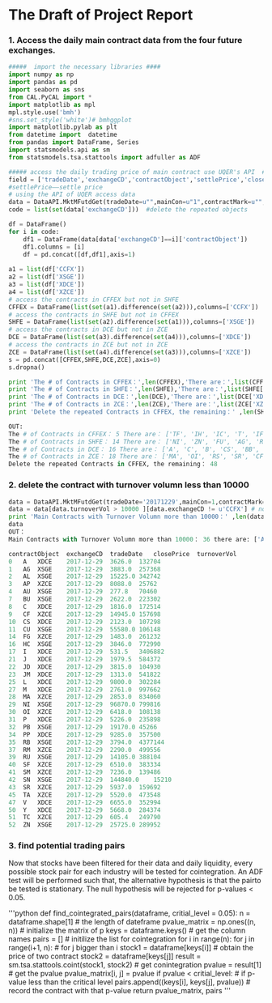 # The Draft of Project Report
### 1. Access the daily main contract data from the four future exchanges.
```python
#####  import the necessary libraries ####
import numpy as np
import pandas as pd
import seaborn as sns
from CAL.PyCAL import *
import matplotlib as mpl
mpl.style.use('bmh')
#sns.set_style('white')# bmhggplot
import matplotlib.pylab as plt
from datetime import  datetime
from pandas import DataFrame, Series
import statsmodels.api as sm
from statsmodels.tsa.stattools import adfuller as ADF

##### access the daily trading price of main contract use UQER's API  #####
field = ['tradeDate','exchangeCD','contractObject','settlePrice','closePrice'] 
#settlePrice——settle price
# using the API of UQER access data
data = DataAPI.MktMFutdGet(tradeDate=u"",mainCon=u"1",contractMark=u"",contractObject=u"",startDate=u"20080101",endDate=u"20171231",field=field,pandas="1")
code = list(set(data['exchangeCD']))  #delete the repeated objects 

df = DataFrame()
for i in code:
	df1 = DataFrame(data[data['exchangeCD']==i]['contractObject'])
	df1.columns = [i]
	df = pd.concat([df,df1],axis=1)
    
a1 = list(df['CCFX'])
a2 = list(df['XSGE'])
a3 = list(df['XDCE'])
a4 = list(df['XZCE'])
# access the contracts in CFFEX but not in SHFE
CFFEX = DataFrame(list(set(a1).difference(set(a2))),columns=['CCFX'])
# access the contracts in SHFE but not in CFFEX
SHFE = DataFrame(list(set(a2).difference(set(a1))),columns=['XSGE']) 
# access the contracts in DCE but not in ZCE
DCE = DataFrame(list(set(a3).difference(set(a4))),columns=['XDCE']) 
# access the contracts in ZCE but not in ZCE
ZCE = DataFrame(list(set(a4).difference(set(a3))),columns=['XZCE']) 
s = pd.concat([CFFEX,SHFE,DCE,ZCE],axis=0)
s.dropna()

print 'The # of Contracts in CFFEX：',len(CFFEX),'There are：',list(CFFEX['CCFX'])
print 'The # of Contracts in SHFE：',len(SHFE),'There are：',list(SHFE['XSGE'])
print 'The # of Contracts in DCE：',len(DCE),'There are：',list(DCE['XDCE'])
print 'The # of Contracts in ZCE：',len(ZCE),'There are：',list(ZCE['XZCE'])
print 'Delete the repeated Contracts in CFFEX, the remaining：' ,len(SHFE)+len(DCE)+len(ZCE)

OUT:
The # of Contracts in CFFEX： 5 There are： ['TF', 'IH', 'IC', 'T', 'IF']
The # of Contracts in SHFE： 14 There are： ['NI', 'ZN', 'FU', 'AG', 'RU', 'AL', 'PB', 'BU', 'AU', 'SN', 'RB', 'HC', 'CU', 'WR']
The # of Contracts in DCE： 16 There are： ['A', 'C', 'B', 'CS', 'BB', 'PP', 'I', 'J', 'M', 'L', 'JM', 'FB', 'JD', 'V', 'Y', 'P']
The # of Contracts in ZCE： 18 There are： ['MA', 'OI', 'RS', 'SR', 'CF', 'JR', 'WH', 'AP', 'CY', 'LR', 'PM', 'SM', 'FG', 'RM', 'TC', 'RI', 'SF', 'TA']
Delete the repeated Contracts in CFFEX, the remaining： 48
```
### 2. delete the contract with turnover volumn less than 10000 
```python
data = DataAPI.MktMFutdGet(tradeDate='20171229',mainCon=1,contractMark=u"",contractObject=u"",startDate=u"",endDate=u"",field=[u"contractObject",u"exchangeCD",u"tradeDate",u"closePrice",u"turnoverVol"],pandas="1") 
data = data[data.turnoverVol > 10000 ][data.exchangeCD != u'CCFX'] # not include Contracts from CCFEX
print 'Main Contracts with Turnover Volumn more than 10000：' ,len(data),'there are:',list(data['contractObject'])
data
OUT：
Main Contracts with Turnover Volumn more than 10000： 36 there are: ['A', 'AG', 'AL', 'AP', 'AU', 'BU', 'C', 'CF', 'CS', 'CU', 'FG', 'HC', 'I', 'J', 'JD', 'JM', 'L', 'M', 'MA', 'NI', 'OI', 'P', 'PB', 'PP', 'RB', 'RM', 'RU', 'SF', 'SM', 'SN', 'SR', 'TA', 'V', 'Y', 'TC', 'ZN']

contractObject	exchangeCD	tradeDate	closePrice	turnoverVol
0	A	XDCE	2017-12-29	3626.0	132704
1	AG	XSGE	2017-12-29	3883.0	257368
2	AL	XSGE	2017-12-29	15225.0	342742
3	AP	XZCE	2017-12-29	8088.0	25762
4	AU	XSGE	2017-12-29	277.8	70460
7	BU	XSGE	2017-12-29	2622.0	223302
8	C	XDCE	2017-12-29	1816.0	172514
9	CF	XZCE	2017-12-29	14945.0	157698
10	CS	XDCE	2017-12-29	2123.0	107298
11	CU	XSGE	2017-12-29	55580.0	106148
14	FG	XZCE	2017-12-29	1483.0	261232
16	HC	XSGE	2017-12-29	3846.0	772990
17	I	XDCE	2017-12-29	531.5	3406882
21	J	XDCE	2017-12-29	1979.5	584372
22	JD	XDCE	2017-12-29	3815.0	104930
23	JM	XDCE	2017-12-29	1313.0	541822
25	L	XDCE	2017-12-29	9800.0	302284
27	M	XDCE	2017-12-29	2761.0	997662
28	MA	XZCE	2017-12-29	2853.0	834060
29	NI	XSGE	2017-12-29	96870.0	799816
30	OI	XZCE	2017-12-29	6418.0	108138
31	P	XDCE	2017-12-29	5226.0	235898
32	PB	XSGE	2017-12-29	19170.0	45266
34	PP	XDCE	2017-12-29	9285.0	357500
35	RB	XSGE	2017-12-29	3794.0	4377144
37	RM	XZCE	2017-12-29	2290.0	499556
39	RU	XSGE	2017-12-29	14105.0	388104
40	SF	XZCE	2017-12-29	6510.0	383334
41	SM	XZCE	2017-12-29	7236.0	139486
42	SN	XSGE	2017-12-29	144840.0	15210
43	SR	XZCE	2017-12-29	5937.0	159692
45	TA	XZCE	2017-12-29	5520.0	473548
47	V	XDCE	2017-12-29	6655.0	352994
50	Y	XDCE	2017-12-29	5668.0	284374
51	TC	XZCE	2017-12-29	605.4	249790
52	ZN	XSGE	2017-12-29	25725.0	289952
````
### 3. find potential trading pairs
Now that stocks have been filtered for their data and daily liquidity, every possible stock pair for each industry will be tested for cointegration. An ADF test will be performed such that, the alternative hypothesis is that the pairto be tested is stationary. The null hypothesis will be rejected for p-values < 0.05.

'''python
def find_cointegrated_pairs(dataframe, critial_level = 0.05): 
    n = dataframe.shape[1] # the length of dateframe
    pvalue_matrix = np.ones((n, n)) # initialize the matrix of p
    keys = dataframe.keys() # get the column names
    pairs = [] # initilize the list for cointegration
    for i in range(n):
        for j in range(i+1, n): # for j bigger than i
            stock1 = dataframe[keys[i]] # obtain the price of two contract
            stock2 = dataframe[keys[j]]
            result = sm.tsa.stattools.coint(stock1, stock2) # get conintegration
            pvalue = result[1] # get the pvalue
            pvalue_matrix[i, j] = pvalue
            if pvalue < critial_level: # if p-value less than the critical level 
                pairs.append((keys[i], keys[j], pvalue)) # record the contract with that p-value
    return pvalue_matrix, pairs
'''
